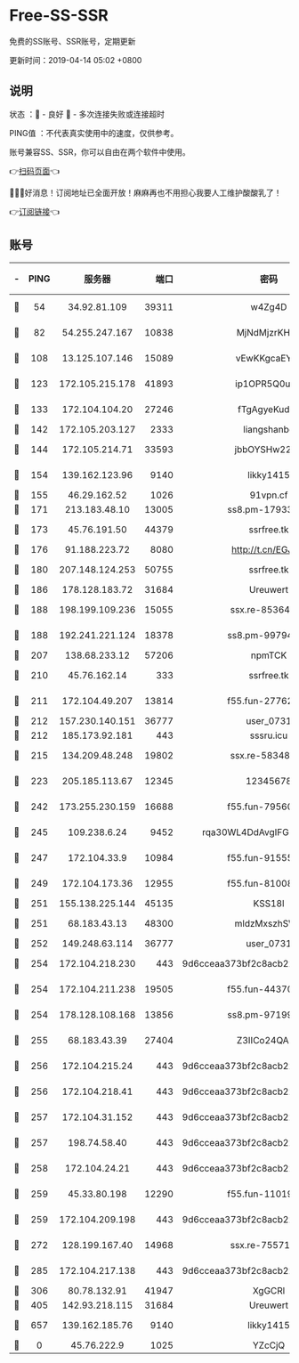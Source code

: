 # Free-SS-SSR

免费的SS账号、SSR账号，定期更新

更新时间：2019-04-14 05:02 +0800

## 说明

状态     ：🙂 - 良好 🙁 - 多次连接失败或连接超时

PING值   ：不代表真实使用中的速度，仅供参考。

账号兼容SS、SSR，你可以自由在两个软件中使用。

👉[扫码页面](https://liesauer.github.io/Free-SS-SSR/)👈

🎉🎉🎉好消息！订阅地址已全面开放！麻麻再也不用担心我要人工维护酸酸乳了！

👉[订阅链接](https://www.liesauer.net/yogurt/subscribe?ACCESS_TOKEN=DAYxR3mMaZAsaqUb)👈

## 账号

|-|PING|服务器|端口|密码|加密方式|区域|
|:----:|:----:|:-----:|-----:|:----:|:----:|:----:|
|🙂|54|34.92.81.109|39311|w4Zg4D|chacha20-ietf|US|
|🙂|82|54.255.247.167|10838|MjNdMjzrKHKL|aes-256-cfb|SG|
|🙂|108|13.125.107.146|15089|vEwKKgcaEYuy|aes-256-cfb|KR|
|🙂|123|172.105.215.178|41893|ip1OPR5Q0uNu|aes-256-cfb|JP|
|🙂|133|172.104.104.20|27246|fTgAgyeKudhk|aes-256-cfb|JP|
|🙂|142|172.105.203.127|2333|liangshanbo|chacha20|JP|
|🙂|144|172.105.214.71|33593|jbbOYSHw2276|aes-256-cfb|JP|
|🙂|154|139.162.123.96|9140|likky1415|aes-256-cfb|JP|
|🙂|155|46.29.162.52|1026|91vpn.cf|rc4-md5|RU|
|🙂|171|213.183.48.10|13005|ss8.pm-17933646|rc4-md5|RU|
|🙂|173|45.76.191.50|44379|ssrfree.tk|aes-256-cfb|SG|
|🙂|176|91.188.223.72|8080|http://t.cn/EGJIyrl|rc4-md5|RU|
|🙂|180|207.148.124.253|50755|ssrfree.tk|aes-256-cfb|SG|
|🙂|186|178.128.183.72|31684|Ureuwert|chacha20|US|
|🙂|188|198.199.109.236|15055|ssx.re-85364694|aes-256-cfb|US|
|🙂|188|192.241.221.124|18378|ss8.pm-99794211|aes-256-cfb|US|
|🙂|207|138.68.233.12|57206|npmTCK|rc4-md5|US|
|🙂|210|45.76.162.14|333|ssrfree.tk|aes-256-cfb|SG|
|🙂|211|172.104.49.207|13814|f55.fun-27762527|aes-256-cfb|SG|
|🙂|212|157.230.140.151|36777|user_0731|chacha20|US|
|🙂|212|185.173.92.181|443|sssru.icu|rc4-md5|RU|
|🙂|215|134.209.48.248|19802|ssx.re-58348307|aes-256-cfb|US|
|🙂|223|205.185.113.67|12345|12345678|aes-256-cfb|US|
|🙂|242|173.255.230.159|16688|f55.fun-79560972|aes-256-cfb|US|
|🙂|245|109.238.6.24|9452|rqa30WL4DdAvgIFG6Fs3znzTa|aes-256-cfb|FR|
|🙂|247|172.104.33.9|10984|f55.fun-91555287|aes-256-cfb|SG|
|🙂|249|172.104.173.36|12955|f55.fun-81008774|aes-256-cfb|SG|
|🙂|251|155.138.225.144|45135|KSS18l|rc4-md5|US|
|🙂|251|68.183.43.13|48300|mldzMxszhSW8|aes-256-cfb|GB|
|🙂|252|149.248.63.114|36777|user_0731|chacha20|CA|
|🙂|254|172.104.218.230|443|9d6cceaa373bf2c8acb22e60b6a58be6|aes-256-cfb|US|
|🙂|254|172.104.211.238|19505|f55.fun-44370256|aes-256-cfb|US|
|🙂|254|178.128.108.168|13856|ss8.pm-97199813|aes-256-cfb|SG|
|🙂|255|68.183.43.39|27404|Z3IICo24QAHu|aes-256-cfb|GB|
|🙂|256|172.104.215.24|443|9d6cceaa373bf2c8acb22e60b6a58be6|aes-256-cfb|US|
|🙂|256|172.104.218.41|443|9d6cceaa373bf2c8acb22e60b6a58be6|aes-256-cfb|US|
|🙂|257|172.104.31.152|443|9d6cceaa373bf2c8acb22e60b6a58be6|aes-256-cfb|US|
|🙂|257|198.74.58.40|443|9d6cceaa373bf2c8acb22e60b6a58be6|aes-256-cfb|US|
|🙂|258|172.104.24.21|443|9d6cceaa373bf2c8acb22e60b6a58be6|aes-256-cfb|US|
|🙂|259|45.33.80.198|12290|f55.fun-11019774|aes-256-cfb|US|
|🙂|259|172.104.209.198|443|9d6cceaa373bf2c8acb22e60b6a58be6|aes-256-cfb|US|
|🙂|272|128.199.167.40|14968|ssx.re-75571963|aes-256-cfb|SG|
|🙂|285|172.104.217.138|443|9d6cceaa373bf2c8acb22e60b6a58be6|aes-256-cfb|US|
|🙂|306|80.78.132.91|41947|XgGCRl|rc4-md5|DE|
|🙂|405|142.93.218.115|31684|Ureuwert|chacha20|IN|
|🙂|657|139.162.185.76|9140|likky1415|aes-256-cfb|DE|
|🙁|0|45.76.222.9|1025|YZcCjQ|rc4-md5|JP|
